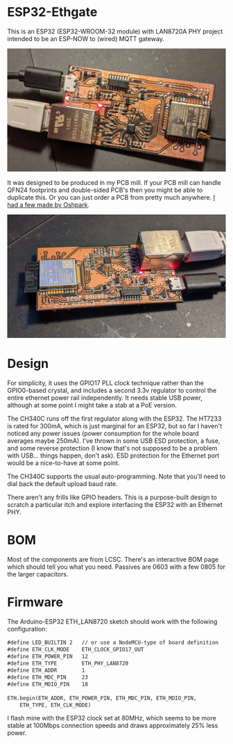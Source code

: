 # ESP32-Ethgate

This is an ESP32 (ESP32-WROOM-32 module) with LAN8720A PHY project
intended to be an ESP-NOW to (wired) MQTT gateway.

![Photo of working board](Pictures/ESP32-Ethgate.jpg)

It was designed to be produced in my PCB mill. If your PCB mill can handle
QFN24 footprints and double-sided PCB's then you might be able to duplicate
this. Or you can just order a PCB from pretty much anywhere.
[I had a few made by Oshpark](https://oshpark.com/shared_projects/fb9Y2JDP).

![Oshpark After Dark PCB](Pictures/Assembled_oshpark.jpg)

# Design

For simplicity, it uses the GPIO17 PLL clock technique rather than
the GPIO0-based crystal, and includes a second 3.3v regulator to control
the entire ethernet power rail independently. It needs stable USB power,
although at some point I might take a stab at a PoE version.

The CH340C runs off the first regulator along with the ESP32. The HT7233 is
rated for 300mA, which is just marginal for an ESP32, but so far I haven't
noticed any power issues (power consumption for the whole board averages
maybe 250mA). I've thrown in some USB ESD protection, a fuse,
and some reverse protection (I know that's not supposed to be a problem
with USB... things happen, don't ask). ESD protection for the Ethernet
port would be a nice-to-have at some point.

The CH340C supports the usual auto-programming. Note that you'll 
need to dial back the default upload baud rate.

There aren't any frills like GPIO headers. This is a purpose-built design
to scratch a particular itch and explore interfacing the ESP32 with an
Ethernet PHY.

# BOM

Most of the components are from LCSC. There's an interactive BOM page
which should tell you what you need. Passives are 0603 with a few
0805 for the larger capacitors.

# Firmware

The Arduino-ESP32 ETH_LAN8720 sketch should work with the following
configuration:

```
#define LED_BUILTIN 2	// or use a NodeMCU-type of board definition
#define ETH_CLK_MODE    ETH_CLOCK_GPIO17_OUT
#define ETH_POWER_PIN   12
#define ETH_TYPE        ETH_PHY_LAN8720
#define ETH_ADDR        1
#define ETH_MDC_PIN     23
#define ETH_MDIO_PIN    18

ETH.begin(ETH_ADDR, ETH_POWER_PIN, ETH_MDC_PIN, ETH_MDIO_PIN,
	ETH_TYPE, ETH_CLK_MODE)
```

I flash mine with the ESP32 clock set at 80MHz, which seems to be
more stable at 100Mbps connection speeds and draws approximately 25%
less power.

